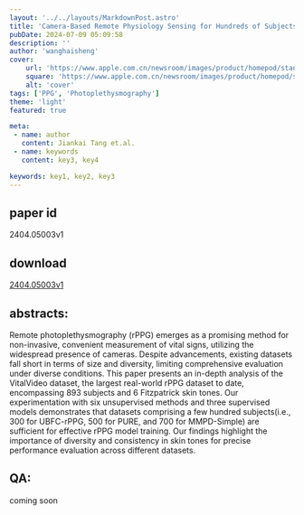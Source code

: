 ```yaml
---
layout: '../../layouts/MarkdownPost.astro'
title: 'Camera-Based Remote Physiology Sensing for Hundreds of Subjects Across Skin Tones'
pubDate: 2024-07-09 05:09:58
description: ''
author: 'wanghaisheng'
cover:
    url: 'https://www.apple.com.cn/newsroom/images/product/homepod/standard/Apple-HomePod-hero-230118_big.jpg.large_2x.jpg'
    square: 'https://www.apple.com.cn/newsroom/images/product/homepod/standard/Apple-HomePod-hero-230118_big.jpg.large_2x.jpg'
    alt: 'cover'
tags: ['PPG', 'Photoplethysmography'] 
theme: 'light'
featured: true

meta:
 - name: author
   content: Jiankai Tang et.al.
 - name: keywords
   content: key3, key4

keywords: key1, key2, key3
---
```


## paper id
2404.05003v1
## download
[2404.05003v1](http://arxiv.org/abs/2404.05003v1)
## abstracts:
Remote photoplethysmography (rPPG) emerges as a promising method for non-invasive, convenient measurement of vital signs, utilizing the widespread presence of cameras. Despite advancements, existing datasets fall short in terms of size and diversity, limiting comprehensive evaluation under diverse conditions. This paper presents an in-depth analysis of the VitalVideo dataset, the largest real-world rPPG dataset to date, encompassing 893 subjects and 6 Fitzpatrick skin tones. Our experimentation with six unsupervised methods and three supervised models demonstrates that datasets comprising a few hundred subjects(i.e., 300 for UBFC-rPPG, 500 for PURE, and 700 for MMPD-Simple) are sufficient for effective rPPG model training. Our findings highlight the importance of diversity and consistency in skin tones for precise performance evaluation across different datasets.
## QA:
coming soon
